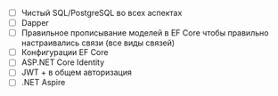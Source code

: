 - [ ] Чистый SQL/PostgreSQL во всех аспектах
- [ ] Dapper
- [ ] Правильное прописывание моделей в EF Core чтобы правильно настраивались связи (все виды связей)
- [ ] Конфигурации EF Core
- [ ] ASP.NET Core Identity
- [ ] JWT + в общем авторизация
- [ ] .NET Aspire